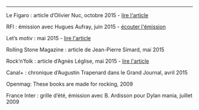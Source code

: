 ***
Le Figaro : article d’Olivier Nuc, octobre 2015 - [lire l'article]({{FILE:201510-figaro.jpg}})

RFI : émission avec Hugues Aufray, juin 2015 - [écouter l'émission](http://www.rfi.fr/emission/20150616-hugues-aufray)

Let’s motiv : mai 2015 - [lire l'article](http://www.lm-magazine.com/blog/2015/05/04/nicolas-rainaud)

Rolling Stone Magazine : article de Jean-Pierre Simard, mai 2015

Rock’n’folk : article d’Agnès Léglise, mai 2015 - [lire l'article]({{FILE:201505-rocketfolk.jpg}})

Canal+ : chronique d’Augustin Trapenard dans le Grand Journal, avril 2015

Openmag: These books are made for rocking, 2009

France Inter : grille d’été, émission avec B. Ardisson pour Dylan mania, juillet 2009